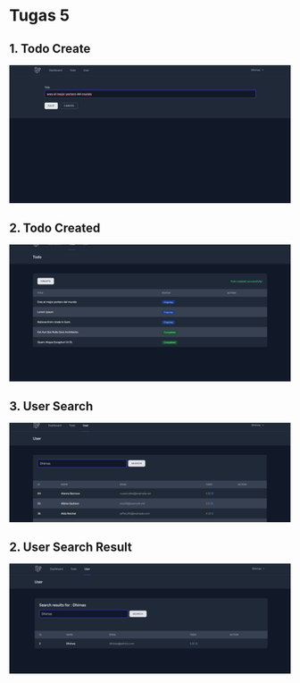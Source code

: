 # Tugas 5

## 1. Todo Create
![Alt text](screenshot\tugas5\Screenshot_2023-04-12_220111.png)
## 2. Todo Created
![Alt text](screenshot\tugas5\Screenshot_2023-04-12_220121.png)
## 3. User Search
![Alt text](screenshot\tugas5\Screenshot_2023-04-12_220218.png)
## 2. User Search Result
![Alt text](screenshot\tugas5\Screenshot_2023-04-12_220228.png)
